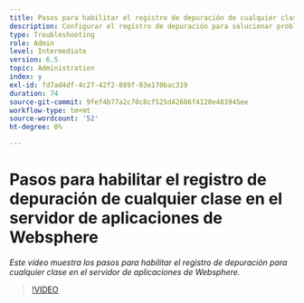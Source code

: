 ```yaml
---
title: Pasos para habilitar el registro de depuración de cualquier clase en el servidor de aplicaciones WebSphere
description: Configurar el registro de depuración para solucionar problemas relacionados con el servidor de aplicaciones WebSphere
type: Troubleshooting
role: Admin
level: Intermediate
version: 6.5
topic: Administration
index: y
exl-id: fd7ad4df-4c27-42f2-889f-03e170bac319
duration: 74
source-git-commit: 9fef4b77a2c70c8cf525d42686f4120e481945ee
workflow-type: tm+mt
source-wordcount: '52'
ht-degree: 0%

---
```


# Pasos para habilitar el registro de depuración de cualquier clase en el servidor de aplicaciones de Websphere

*Este vídeo muestra los pasos para habilitar el registro de depuración para cualquier clase en el servidor de aplicaciones de Websphere.*

>[!VIDEO](https://video.tv.adobe.com/v/335523?quality=12&learn=on)
